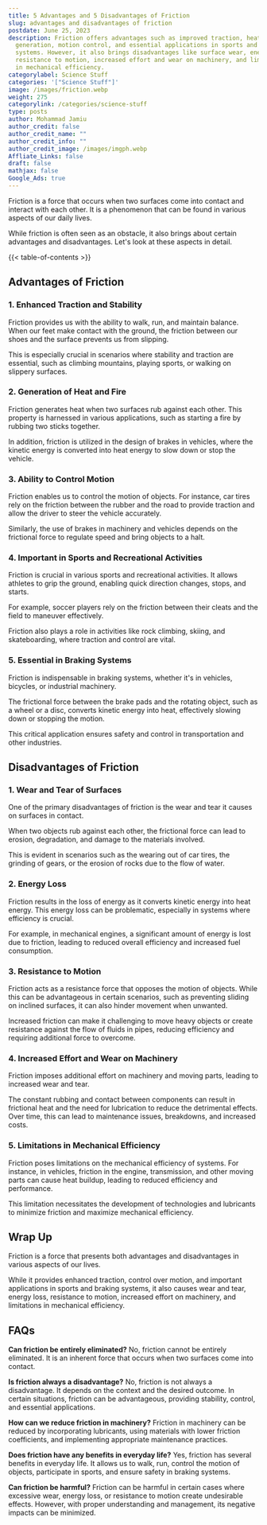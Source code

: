 ```yaml
---
title: 5 Advantages and 5 Disadvantages of Friction
slug: advantages and disadvantages of friction
postdate: June 25, 2023
description: Friction offers advantages such as improved traction, heat
  generation, motion control, and essential applications in sports and braking
  systems. However, it also brings disadvantages like surface wear, energy loss,
  resistance to motion, increased effort and wear on machinery, and limitations
  in mechanical efficiency.
categorylabel: Science Stuff
categories: '["Science Stuff"]'
image: /images/friction.webp
weight: 275
categorylink: /categories/science-stuff
type: posts
author: Mohammad Jamiu
author_credit: false
author_credit_name: ""
author_credit_info: ""
author_credit_image: /images/imgph.webp
Affliate_Links: false
draft: false
mathjax: false
Google_Ads: true
---
```

Friction is a force that occurs when two surfaces come into contact and interact with each other. It is a phenomenon that can be found in various aspects of our daily lives. 

While friction is often seen as an obstacle, it also brings about certain advantages and disadvantages. Let's look at these aspects in detail.

{{< table-of-contents >}}

## **Advantages of Friction**

### **1. Enhanced Traction and Stability**

Friction provides us with the ability to walk, run, and maintain balance. When our feet make contact with the ground, the friction between our shoes and the surface prevents us from slipping. 

This is especially crucial in scenarios where stability and traction are essential, such as climbing mountains, playing sports, or walking on slippery surfaces.

### **2. Generation of Heat and Fire**

Friction generates heat when two surfaces rub against each other. This property is harnessed in various applications, such as starting a fire by rubbing two sticks together. 

In addition, friction is utilized in the design of brakes in vehicles, where the kinetic energy is converted into heat energy to slow down or stop the vehicle.

### **3. Ability to Control Motion**

Friction enables us to control the motion of objects. For instance, car tires rely on the friction between the rubber and the road to provide traction and allow the driver to steer the vehicle accurately. 

Similarly, the use of brakes in machinery and vehicles depends on the frictional force to regulate speed and bring objects to a halt.

### **4. Important in Sports and Recreational Activities**

Friction is crucial in various sports and recreational activities. It allows athletes to grip the ground, enabling quick direction changes, stops, and starts. 

For example, soccer players rely on the friction between their cleats and the field to maneuver effectively. 

Friction also plays a role in activities like rock climbing, skiing, and skateboarding, where traction and control are vital.

### **5. Essential in Braking Systems**

Friction is indispensable in braking systems, whether it's in vehicles, bicycles, or industrial machinery. 

The frictional force between the brake pads and the rotating object, such as a wheel or a disc, converts kinetic energy into heat, effectively slowing down or stopping the motion. 

This critical application ensures safety and control in transportation and other industries.

## **Disadvantages of Friction**

### **1. Wear and Tear of Surfaces**

One of the primary disadvantages of friction is the wear and tear it causes on surfaces in contact. 

When two objects rub against each other, the frictional force can lead to erosion, degradation, and damage to the materials involved. 

This is evident in scenarios such as the wearing out of car tires, the grinding of gears, or the erosion of rocks due to the flow of water.

### **2. Energy Loss**

Friction results in the loss of energy as it converts kinetic energy into heat energy. This energy loss can be problematic, especially in systems where efficiency is crucial. 

For example, in mechanical engines, a significant amount of energy is lost due to friction, leading to reduced overall efficiency and increased fuel consumption.

### **3. Resistance to Motion**

Friction acts as a resistance force that opposes the motion of objects. While this can be advantageous in certain scenarios, such as preventing sliding on inclined surfaces, it can also hinder movement when unwanted. 

Increased friction can make it challenging to move heavy objects or create resistance against the flow of fluids in pipes, reducing efficiency and requiring additional force to overcome.

### **4. Increased Effort and Wear on Machinery**

Friction imposes additional effort on machinery and moving parts, leading to increased wear and tear. 

The constant rubbing and contact between components can result in frictional heat and the need for lubrication to reduce the detrimental effects. Over time, this can lead to maintenance issues, breakdowns, and increased costs.

### **5. Limitations in Mechanical Efficiency**

Friction poses limitations on the mechanical efficiency of systems. For instance, in vehicles, friction in the engine, transmission, and other moving parts can cause heat buildup, leading to reduced efficiency and performance. 

This limitation necessitates the development of technologies and lubricants to minimize friction and maximize mechanical efficiency.

## **Wrap Up**

Friction is a force that presents both advantages and disadvantages in various aspects of our lives. 

While it provides enhanced traction, control over motion, and important applications in sports and braking systems, it also causes wear and tear, energy loss, resistance to motion, increased effort on machinery, and limitations in mechanical efficiency. 

## **FAQs**

**Can friction be entirely eliminated?** No, friction cannot be entirely eliminated. It is an inherent force that occurs when two surfaces come into contact.

**Is friction always a disadvantage?** No, friction is not always a disadvantage. It depends on the context and the desired outcome. In certain situations, friction can be advantageous, providing stability, control, and essential applications.

**How can we reduce friction in machinery?** Friction in machinery can be reduced by incorporating lubricants, using materials with lower friction coefficients, and implementing appropriate maintenance practices.

**Does friction have any benefits in everyday life?** Yes, friction has several benefits in everyday life. It allows us to walk, run, control the motion of objects, participate in sports, and ensure safety in braking systems.

**Can friction be harmful?** Friction can be harmful in certain cases where excessive wear, energy loss, or resistance to motion create undesirable effects. However, with proper understanding and management, its negative impacts can be minimized.